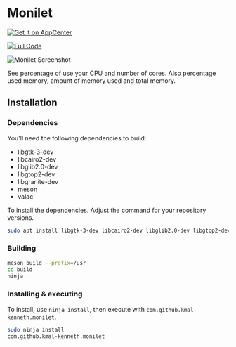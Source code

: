 # Monilet
[![Get it on AppCenter](https://appcenter.elementary.io/badge.svg)](https://appcenter.elementary.io/com.github.kmal-kenneth.monilet)

[![Full Code](https://raw.github.com/kmal-kenneth/monilet/master/data/images/badge.png)](https://gitlab.com/kmal-kenneth/monilet)

![Monilet Screenshot](https://raw.github.com/kmal-kenneth/monilet/master/data/images/screenshot.png)

See percentage of use your CPU and number of cores. Also percentage used memory, amount of memory used and total memory.

## Installation

### Dependencies

You'll need the following dependencies to build:

* libgtk-3-dev
* libcairo2-dev
* libglib2.0-dev
* libgtop2-dev
* libgranite-dev
* meson
* valac

To install the dependencies. Adjust the command for your repository versions.

```bash
sudo apt install libgtk-3-dev libcairo2-dev libglib2.0-dev libgtop2-dev libgranite-dev valac
```

### Building

```bash
meson build --prefix=/usr
cd build
ninja
```

### Installing & executing

To install, use `ninja install`, then execute with `com.github.kmal-kenneth.monilet`.

```bash
sudo ninja install
com.github.kmal-kenneth.monilet
```